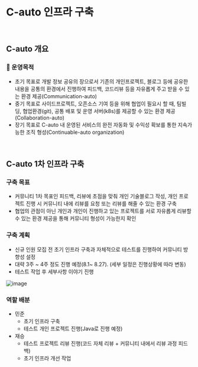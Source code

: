 # C-auto 인프라 구축

<br>

## C-auto 개요
### 📌 운영목적
- 초기 목표로 개발 정보 공유의 장으로서 기존의 개인프로젝트, 블로그 등에 공유한 내용을 공통의 환경에서 진행하여 피드백, 코드리뷰 등을 자유롭게 주고 받을 수 있는 환경 제공(Communication-auto)
- 중기 목표로 사이드프로젝트, 오픈소스 기여 등을 위해 협업이 필요시 할 때, 팀빌딩, 협업환경(git), 공통 배포 및 운영 서버(k8s)를 제공할 수 있는 환경 제공(Collaboration-auto)
- 장기 목표로 C-auto 내 운영된 서비스의 완전 자동화 및 수익성 확보를 통한 지속가능한 조직 형성(Continuable-auto organization)

<br>

## C-auto 1차 인프라 구축

### 구축 목표
- 커뮤니티 1차 목표인 피드백, 리뷰에 초점을 맞춰 개인 기술블로그 작성, 개인 프로젝트 진행 시 커뮤니티 내에 리뷰를 요청 또는 리뷰를 해줄 수 있는 환경 구축
- 협업의 관점이 아닌 개인과 개인이 진행하고 있는 프로젝트를 서로 자유롭게 리뷰할 수 있는 환경 제공을 통해 커뮤니티 형성이 가능한지 확인

### 구축 계획
- 신규 인원 모집 전 초기 인프라 구축과 자체적으로 테스트를 진행하여 커뮤니티 방향성 설정
- 대략 3주 ~ 4주 정도 진행 예정(8.1~ 8.27). (세부 일정은 진행상황에 따라 변동)
- 테스트 작업 후 세부사항 이야기 진행

![image](https://github.com/C-auto/infra-lab/assets/91866763/537c5452-1bda-4a69-b9b1-737a1dd1cdc6)


### 역할 배분
- 민준
  - 초기 인프라 구축
  - 테스트 개인 프로젝트 진행(Java로 진행 예정)
- 재승
  - 테스트 프로젝트 리뷰 진행(코드 자체 리뷰 + 커뮤니티 내에서 리뷰 과정 피드백)
  - 초기 인프라 개선 작업


